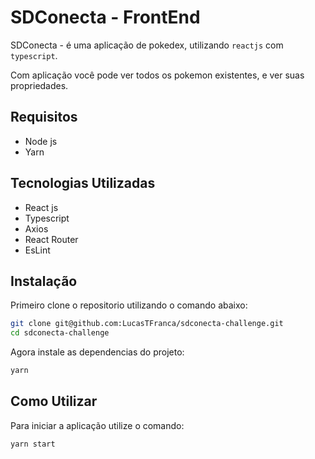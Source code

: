 # SDConecta - FrontEnd

SDConecta - é uma aplicação de pokedex, utilizando `reactjs` com `typescript`.

Com aplicação você pode ver todos os pokemon existentes, e ver suas propriedades. 


## Requisitos

- Node js
- Yarn

## Tecnologias Utilizadas

- React js
- Typescript
- Axios
- React Router
- EsLint


## Instalação

Primeiro clone o repositorio utilizando o comando abaixo:

```bash
git clone git@github.com:LucasTFranca/sdconecta-challenge.git
cd sdconecta-challenge
```

Agora instale as dependencias do projeto:

```bash
yarn
```

## Como Utilizar

Para iniciar a aplicação  utilize o comando:

```bash
yarn start
```
